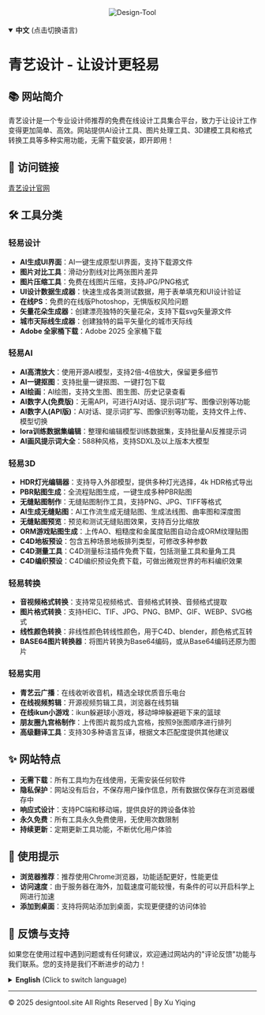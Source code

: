 <div align="center">
  <img src="https://img.shields.io/badge/Design-Tool-blue?style=for-the-badge&logo=appveyor" alt="Design-Tool"/>
</div>
<br>

<details open>
<summary><strong>中文</strong> (点击切换语言)</summary>

# 青艺设计 - 让设计更轻易

## 📚 网站简介
青艺设计是一个专业设计师推荐的免费在线设计工具集合平台，致力于让设计工作变得更加简单、高效。网站提供AI设计工具、图片处理工具、3D建模工具和格式转换工具等多种实用功能，无需下载安装，即开即用！

## 🔗 访问链接
[青艺设计官网](http://xuyiqing88.github.io)

## 🛠️ 工具分类

### 轻易设计
- **AI生成UI界面**：AI一键生成原型UI界面，支持下载源文件
- **图片对比工具**：滑动分割线对比两张图片差异
- **图片压缩工具**：免费在线图片压缩，支持JPG/PNG格式
- **UI设计数据生成器**：快速生成各类测试数据，用于表单填充和UI设计验证
- **在线PS**：免费的在线版Photoshop，无惧版权风险问题
- **矢量花朵生成器**：创建漂亮独特的矢量花朵，支持下载svg矢量源文件
- **城市天际线生成器**：创建独特的扁平矢量化的城市天际线
- **Adobe 全家桶下载**：Adobe 2025 全家桶下载

### 轻易AI
- **AI高清放大**：使用开源AI模型，支持2倍-4倍放大，保留更多细节
- **AI一键抠图**：支持批量一键抠图、一键打包下载
- **AI绘画**：AI绘图，支持文生图、图生图、历史记录查看
- **AI数字人(免费版)**：无需API，可进行AI对话、提示词扩写、图像识别等功能
- **AI数字人(API版)**：AI对话、提示词扩写、图像识别等功能，支持文件上传、模型切换
- **lora训练数据集编辑**：整理和编辑模型训练数据集，支持批量AI反推提示词
- **AI画风提示词大全**：588种风格，支持SDXL及以上版本大模型

### 轻易3D
- **HDR灯光编辑器**：支持导入外部模型，提供多种灯光选择，4k HDR格式导出
- **PBR贴图生成**：全流程贴图生成，一键生成多种PBR贴图
- **无缝贴图制作**：无缝贴图制作工具，支持PNG、JPG、TIFF等格式
- **AI生成无缝贴图**：AI工作流生成无缝贴图、生成法线图、曲率图和深度图
- **无缝贴图预览**：预览和测试无缝贴图效果，支持百分比缩放
- **ORM游戏贴图生成**：上传AO、粗糙度和金属度贴图自动合成ORM纹理贴图
- **C4D地板预设**：包含五种场景地板排列类型，可修改多种参数
- **C4D测量工具**：C4D测量标注插件免费下载，包括测量工具和量角工具
- **C4D编织预设**：C4D编织预设免费下载，可做出微观世界的布料编织效果

### 轻易转换
- **音视频格式转换**：支持常见视频格式、音频格式转换、音频格式提取
- **图片格式转换**：支持HEIC、TIF、JPG、PNG、BMP、GIF、WEBP、SVG格式
- **线性颜色转换**：非线性颜色转线性颜色，用于C4D、blender，颜色格式互转
- **BASE64图片转换器**：将图片转换为Base64编码，或从Base64编码还原为图片

### 轻易实用
- **青艺云广播**：在线收听收音机，精选全球优质音乐电台
- **在线视频剪辑**：开源视频剪辑工具，浏览器在线剪辑
- **在线ikun小游戏**：ikun躲避球小游戏，移动坤坤躲避砸下来的篮球
- **朋友圈九宫格制作**：上传图片裁剪成九宫格，按照9张图顺序进行排列
- **高级翻译工具**：支持30多种语言互译，根据文本匹配度提供其他建议

## ✨ 网站特点
- **无需下载**：所有工具均为在线使用，无需安装任何软件
- **隐私保护**：网站没有后台，不保存用户操作信息，所有数据仅保存在浏览器缓存中
- **响应式设计**：支持PC端和移动端，提供良好的跨设备体验
- **永久免费**：所有工具永久免费使用，无使用次数限制
- **持续更新**：定期更新工具功能，不断优化用户体验

## 📱 使用提示
- **浏览器推荐**：推荐使用Chrome浏览器，功能适配更好，性能更佳
- **访问速度**：由于服务器在海外，加载速度可能较慢，有条件的可以开启科学上网进行加速
- **添加到桌面**：支持将网站添加到桌面，实现更便捷的访问体验

## 💬 反馈与支持
如果您在使用过程中遇到问题或有任何建议，欢迎通过网站内的"评论反馈"功能与我们联系。您的支持是我们不断进步的动力！

</details>

<details>
<summary><strong>English</strong> (Click to switch language)</summary>

# Design Tool - Making Design Easier

## 📚 Website Introduction
Qingyi Design is a collection platform of free online design tools recommended by professional designers, dedicated to making design work simpler and more efficient. The website provides various practical functions such as AI design tools, image processing tools, 3D modeling tools, and format conversion tools, all available online without the need for download or installation!

## 🔗 Visit Link
[Design Tool Official Website](http://xuyiqing88.github.io)

## 🛠️ Tool Categories

### Easy Design
- **AI-Generated UI Interface**: One-click AI generation of prototype UI interfaces, supporting source file download
- **Image Comparison Tool**: Compare differences between two images with a sliding divider
- **Image Compression Tool**: Free online image compression supporting JPG/PNG formats
- **UI Design Data Generator**: Quickly generate various test data for form filling and UI design verification
- **Online PS**: Free online version of Photoshop, no copyright risk issues
- **Vector Flower Generator**: Create beautiful unique vector flowers, supporting SVG source file download
- **City Skyline Generator**: Create unique flat vectorized city skylines
- **Adobe Creative Cloud Download**: Adobe 2025 Creative Cloud download

### Easy AI
- **AI HD Upscaling**: Using open-source AI models, supporting 2x-4x upscaling while preserving more details
- **AI One-Click Background Removal**: Supports batch one-click background removal and one-click packaging download
- **AI Painting**: AI drawing supporting text-to-image, image-to-image, and history viewing
- **AI Digital Human (Free Version)**: No API required, supports AI conversation, prompt expansion, image recognition, etc.
- **AI Digital Human (API Version)**: AI conversation, prompt expansion, image recognition, supporting file upload and model switching
- **LoRA Training Dataset Editor**: Organize and edit model training datasets, supporting batch AI prompt reverse engineering
- **AI Art Style Prompt Collection**: 588 styles, supporting SDXL and above large models

### Easy 3D
- **HDR Lighting Editor**: Supports importing external models, provides multiple lighting options, 4k HDR format export
- **PBR Texture Generation**: Full-process texture generation, one-click generation of multiple PBR textures
- **Seamless Texture Creation**: Seamless texture creation tool supporting PNG, JPG, TIFF formats
- **AI-Generated Seamless Textures**: AI workflow to generate seamless textures, normal maps, curvature maps, and depth maps
- **Seamless Texture Preview**: Preview and test seamless texture effects with percentage scaling support
- **ORM Game Texture Generation**: Upload AO, roughness, and metallicity textures to automatically synthesize ORM texture maps
- **C4D Floor Presets**: Includes five scene floor arrangement types with customizable parameters
- **C4D Measurement Tools**: Free download of C4D measurement and annotation plugins
- **C4D Weaving Presets**: Free download of C4D weaving presets to create micro-world fabric weaving effects

### Easy Conversion
- **Audio-Video Format Conversion**: Supports common video formats, audio format conversion, and audio format extraction
- **Image Format Conversion**: Supports HEIC, TIF, JPG, PNG, BMP, GIF, WEBP, SVG formats
- **Linear Color Conversion**: Non-linear color to linear color for C4D, Blender, and color format mutual conversion
- **BASE64 Image Converter**: Convert images to Base64 encoding or restore images from Base64 encoding

### Easy Utilities
- **Qingyi Cloud Radio**: Listen to online radio with carefully selected global high-quality music stations
- **Online Video Editing**: Open-source video editing tool, browser-based online editing
- **Online ikun Mini Game**: ikun dodgeball mini-game, move Kun Kun to avoid falling basketballs
- **WeChat Moments Nine-Grid Creator**: Upload images and crop into nine grids arranged in order
- **Advanced Translation Tool**: Supports mutual translation between over 30 languages, providing other suggestions based on text matching

## ✨ Website Features
- **No Download Required**: All tools are available online without installing any software
- **Privacy Protection**: The website has no backend, does not save user operation information, all data is only stored in browser cache
- **Responsive Design**: Supports PC and mobile devices, providing a good cross-device experience
- **Permanently Free**: All tools are permanently free to use with no usage limits
- **Continuous Updates**: Regularly update tool functions and continuously optimize user experience

## 📱 Usage Tips
- **Browser Recommendation**: Chrome browser is recommended for better function adaptation and performance
- **Access Speed**: Due to servers being overseas, loading speed may be slower, you can use VPN for acceleration if available
- **Add to Home Screen**: Supports adding the website to home screen for more convenient access

## 💬 Feedback and Support
If you encounter any problems or have any suggestions during use, please contact us through the "Comments & Feedback" function on the website. Your support is the driving force for our continuous progress!

</details>

---
© 2025 designtool.site All Rights Reserved | By Xu Yiqing
